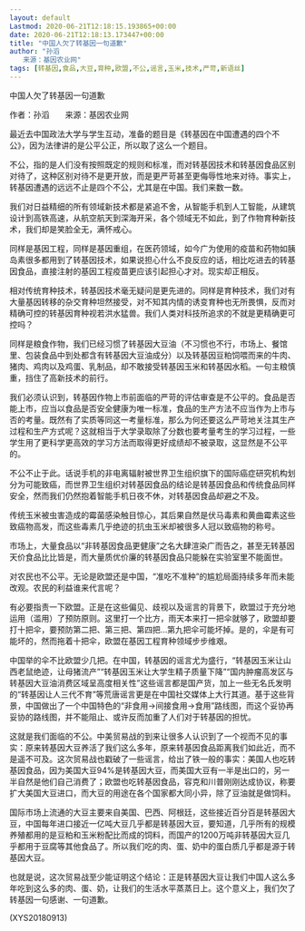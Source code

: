 ```yaml
---
layout: default
Lastmod: 2020-06-21T12:18:15.193865+00:00
date: 2020-06-21T12:18:13.173447+00:00
title: "中国人欠了转基因一句道歉"
author: "孙滔
　　来源：基因农业网"
tags: [转基因,食品,大豆,育种,欧盟,不公,谣言,玉米,技术,严苛,新语丝]
---
```


中国人欠了转基因一句道歉

作者：孙滔　　来源：基因农业网

最近去中国政法大学与学生互动，准备的题目是《转基因在中国遭遇的四个不公》，因为法律讲的是公平公正，所以取了这么一个题目。

不公，指的是人们没有按照既定的规则和标准，而对转基因技术和转基因食品区别对待了，这种区别对待不是更开放，而是更严苛甚至更侮辱性地来对待。事实上，转基因遭遇的远远不止是四个不公，尤其是在中国。我们来数一数。

我们对日益精细的所有领域新技术都是紧追不舍，从智能手机到人工智能，从建筑设计到高铁高速，从航空航天到深海开采，各个领域无不如此，到了作物育种新技术，我们却是笑脸全无，满怀戒心。

同样是基因工程，同样是基因重组，在医药领域，如今广为使用的疫苗和药物如胰岛素很多都用到了转基因技术，如果说担心什么不良反应的话，相比吃进去的转基因食品，直接注射的基因工程疫苗更应该引起担心才对。现实却正相反。

相对传统育种技术，转基因技术毫无疑问是更先进的。同样是育种技术，我们对有大量基因转移的杂交育种坦然接受，对不知其内情的诱变育种也无所畏惧，反而对精确可控的转基因育种视若洪水猛兽。我们人类对科技所追求的不就是更精确更可控吗？

同样是粮食作物，我们已经习惯了转基因大豆油（不习惯也不行，市场上、餐馆里、包装食品中到处都含有转基因大豆油成分）以及转基因豆粕饲喂而来的牛肉、猪肉、鸡肉以及鸡蛋、乳制品，却不敢接受转基因玉米和转基因水稻。一句主粮慎重，挡住了高新技术的前行。

我们必须认识到，转基因作物上市前面临的严苛的评估审查是不公平的。食品是否能上市，应当以食品是否安全健康为唯一标准，食品的生产方法不应当作为上市与否的考量。既然有了实质等同这一考量标准，那么为何还要这么严苛地关注其生产过程和生产方式呢？这就相当于大学录取除了分数也要考量考生的学习过程，一些学生用了更科学更高效的学习方法而取得更好成绩却不被录取，这显然是不公平的。

不公不止于此。话说手机的非电离辐射被世界卫生组织旗下的国际癌症研究机构划分为可能致癌，而世界卫生组织对转基因食品的结论是转基因食品和传统食品同样安全，然而我们仍然抱着智能手机日夜不休，对转基因食品却避之不及。

传统玉米被虫害造成的霉菌感染触目惊心，其后果自然是伏马毒素和黄曲霉素这些致癌物高发，而这些毒素几乎绝迹的抗虫玉米却被很多人冠以致癌物的称号。

市场上，大量食品以“非转基因食品更健康”之名大肆渲染广而告之，甚至无转基因天价食品比比皆是，而大量质优价廉的转基因食品只能躲在实验室里不能面世。

对农民也不公平。无论是欧盟还是中国，“准吃不准种”的尴尬局面持续多年而未能改观。农民的利益谁来代言呢？

有必要指责一下欧盟。正是在这些偏见、歧视以及谣言的背景下，欧盟过于充分地运用（滥用）了预防原则。这里打一个比方，雨天本来打一把伞就够了，欧盟却要打十把伞，要预防第二把、第三把、第四把…第九把伞可能坏掉。是的，伞是有可能坏的，然而拖着十把伞，欧盟在基因工程育种领域步步维艰。

中国举的伞不比欧盟少几把。在中国，转基因的谣言尤为盛行，“转基因玉米让山西老鼠绝迹，让母猪流产”“转基因玉米让大学生精子质量下降”“国内肿瘤高发区与转基因大豆油消费区域呈高度相关性”这些谣言都是国产货，加上一些无名氏发明的“转基因让人三代不育”等荒唐谣言更是在中国社交媒体上大行其道。基于这些背景，中国做出了一个中国特色的“非食用→间接食用→食用”路线图，而这个妥协再妥协的路线图，并不能阻止、或许反而加重了人们对于转基因的担忧。

这就是我们面临的不公。中美贸易战的到来让很多人认识到了一个视而不见的事实：原来转基因大豆养活了我们这么多年，原来转基因食品距离我们如此近，而不是遥不可及。这次贸易战也戳破了一些谣言，给出了铁一般的事实：美国人也吃转基因食品，因为美国大豆94%是转基因大豆，而美国大豆有一半是出口的，另一半自然是他们自己消费了；欧盟也吃转基因食品，容克和川普刚刚达成协议，称要扩大美国大豆进口，而大豆的用途在各个国家都大同小异，除了豆油就是做饲料。

国际市场上流通的大豆主要来自美国、巴西、阿根廷，这些接近百分百是转基因大豆，中国每年进口接近一亿吨大豆几乎都是转基因大豆，要知道，几乎所有的规模养殖都用的是豆粕和玉米粉配比而成的饲料，而国产的1200万吨非转基因大豆几乎都用于豆腐等其他食品了。所以我们吃的肉、蛋、奶中的蛋白质几乎都是源于转基因大豆。

也就是说，这次贸易战至少能证明这个结论：正是转基因大豆让我们中国人这么多年吃到这么多的肉、蛋、奶，让我们的生活水平蒸蒸日上。这个意义上，我们欠了转基因一句感谢、一句道歉。

(XYS20180913)

